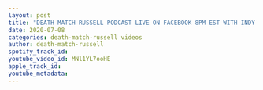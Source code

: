 ```yaml
---
layout: post
title: "DEATH MATCH RUSSELL PODCAST LIVE ON FACEBOOK 8PM EST WITH INDY PRO WRESTLER RICKY GIBSON!"
date: 2020-07-08
categories: death-match-russell videos
author: death-match-russell
spotify_track_id: 
youtube_video_id: MNl1YL7ooHE
apple_track_id: 
youtube_metadata: 
---
```

